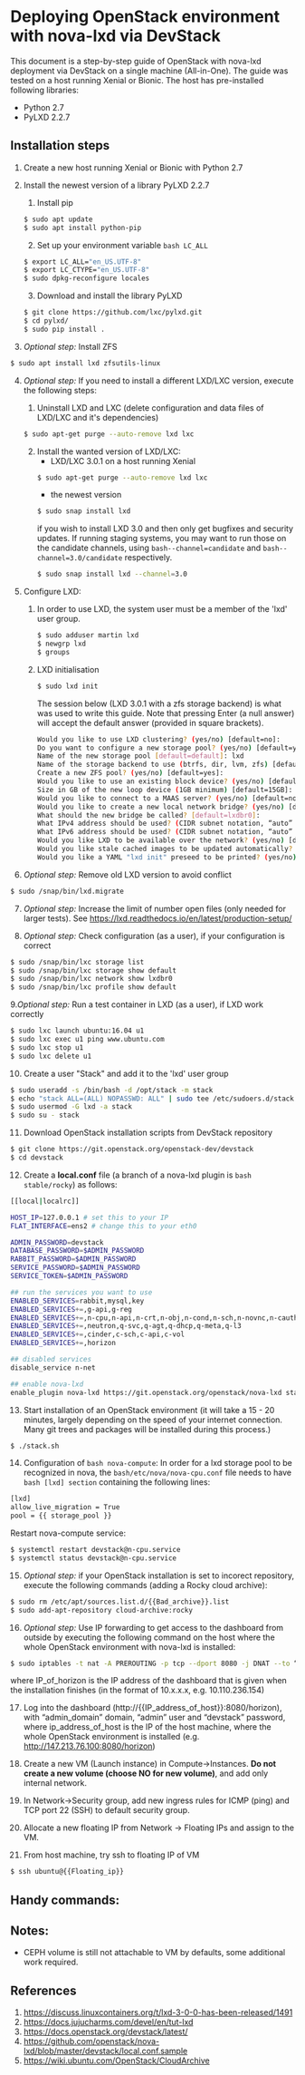 # Deploying OpenStack environment with nova-lxd via DevStack

This document is a step-by-step guide of OpenStack with nova-lxd deployment via DevStack on a single machine (All-in-One). The guide was tested on a host running Xenial or Bionic. The host has pre-installed following libraries:

* Python 2.7
* PyLXD 2.2.7

## Installation steps

1. Create a new host running Xenial or Bionic with Python 2.7

2. Install the newest version of a library PyLXD 2.2.7

   1. Install pip
   ```bash
   $ sudo apt update
   $ sudo apt install python-pip
   ```

   2. Set up your environment variable ```bash LC_ALL```
   ```bash
   $ export LC_ALL="en_US.UTF-8"
   $ export LC_CTYPE="en_US.UTF-8"
   $ sudo dpkg-reconfigure locales
   ```

   3. Download and install the library PyLXD
   ```bash
   $ git clone https://github.com/lxc/pylxd.git
   $ cd pylxd/
   $ sudo pip install .
   ```
3. *Optional step:* Install ZFS
```bash
$ sudo apt install lxd zfsutils-linux
```

4. *Optional step:* If you need to install a different LXD/LXC version, execute the following steps:

   1. Uninstall LXD and LXC (delete configuration and data files of LXD/LXC and it's dependencies)
   ```bash
   $ sudo apt-get purge --auto-remove lxd lxc
   ```

   2. Install the wanted version of LXD/LXC:
      * LXD/LXC 3.0.1 on a host running Xenial
      ```bash
      $ sudo apt-get purge --auto-remove lxd lxc
      ```
      * the newest version
      ```bash
      $ sudo snap install lxd
      ```
      if you wish to install LXD 3.0 and then only get bugfixes and security updates. If running staging systems, you may want to run those on the candidate channels, using ```bash--channel=candidate``` and ```bash--channel=3.0/candidate``` respectively.
      ```bash
      $ sudo snap install lxd --channel=3.0
      ```

5. Configure LXD:
   1. In order to use LXD, the system user must be a member of the 'lxd' user group.
      ```bash
      $ sudo adduser martin lxd
      $ newgrp lxd
      $ groups
      ```

   2. LXD initialisation
      ```bash
      $ sudo lxd init
      ```
      The session below (LXD 3.0.1 with a zfs storage backend) is what was used to write this guide. Note that pressing Enter (a null answer) will accept the default answer (provided in square brackets).
      ```bash
      Would you like to use LXD clustering? (yes/no) [default=no]:
      Do you want to configure a new storage pool? (yes/no) [default=yes]:
      Name of the new storage pool [default=default]: lxd
      Name of the storage backend to use (btrfs, dir, lvm, zfs) [default=zfs]:
      Create a new ZFS pool? (yes/no) [default=yes]:
      Would you like to use an existing block device? (yes/no) [default=no]:
      Size in GB of the new loop device (1GB minimum) [default=15GB]:
      Would you like to connect to a MAAS server? (yes/no) [default=no]:
      Would you like to create a new local network bridge? (yes/no) [default=yes]:
      What should the new bridge be called? [default=lxdbr0]:
      What IPv4 address should be used? (CIDR subnet notation, “auto” or “none”) [default=auto]:
      What IPv6 address should be used? (CIDR subnet notation, “auto” or “none”) [default=auto]: none
      Would you like LXD to be available over the network? (yes/no) [default=no]:
      Would you like stale cached images to be updated automatically? (yes/no) [default=yes]
      Would you like a YAML "lxd init" preseed to be printed? (yes/no) [default=no]:
      ```
6. *Optional step:* Remove old LXD version to avoid conflict
```bash
$ sudo /snap/bin/lxd.migrate
```

7. *Optional step:* Increase the limit of number open files (only needed for larger tests). See https://lxd.readthedocs.io/en/latest/production-setup/

8. *Optional step:* Check configuration (as a user), if your configuration is correct
```bash
$ sudo /snap/bin/lxc storage list
$ sudo /snap/bin/lxc storage show default
$ sudo /snap/bin/lxc network show lxdbr0
$ sudo /snap/bin/lxc profile show default
```

9.*Optional step:* Run a test container in LXD (as a user), if LXD work correctly
```bash
$ sudo lxc launch ubuntu:16.04 u1
$ sudo lxc exec u1 ping www.ubuntu.com
$ sudo lxc stop u1
$ sudo lxc delete u1
```

10. Create a user "Stack" and add it to the 'lxd' user group
```bash
$ sudo useradd -s /bin/bash -d /opt/stack -m stack
$ echo "stack ALL=(ALL) NOPASSWD: ALL" | sudo tee /etc/sudoers.d/stack
$ sudo usermod -G lxd -a stack
$ sudo su - stack
```

11. Download OpenStack installation scripts from DevStack repository
```bash
$ git clone https://git.openstack.org/openstack-dev/devstack
$ cd devstack
```

12. Create a **local.conf** file (a branch of a nova-lxd plugin is ```bash stable/rocky```) as follows:
```bash
[[local|localrc]]

HOST_IP=127.0.0.1 # set this to your IP
FLAT_INTERFACE=ens2 # change this to your eth0

ADMIN_PASSWORD=devstack
DATABASE_PASSWORD=$ADMIN_PASSWORD
RABBIT_PASSWORD=$ADMIN_PASSWORD
SERVICE_PASSWORD=$ADMIN_PASSWORD
SERVICE_TOKEN=$ADMIN_PASSWORD

## run the services you want to use
ENABLED_SERVICES=rabbit,mysql,key
ENABLED_SERVICES+=,g-api,g-reg
ENABLED_SERVICES+=,n-cpu,n-api,n-crt,n-obj,n-cond,n-sch,n-novnc,n-cauth,placement-api,placement-client
ENABLED_SERVICES+=,neutron,q-svc,q-agt,q-dhcp,q-meta,q-l3
ENABLED_SERVICES+=,cinder,c-sch,c-api,c-vol
ENABLED_SERVICES+=,horizon

## disabled services
disable_service n-net

## enable nova-lxd
enable_plugin nova-lxd https://git.openstack.org/openstack/nova-lxd stable/rocky
```

13. Start installation of an OpenStack environment (it will take a 15 - 20 minutes, largely depending on the speed of your internet connection. Many git trees and packages will be installed during this process.)
```bash
$ ./stack.sh
```

14. Configuration of ```bash nova-compute```: In order for a lxd storage pool to be recognized in nova, the ```bash/etc/nova/nova-cpu.conf``` file needs to have ```bash [lxd] section``` containing the following lines:
```bash
[lxd]
allow_live_migration = True
pool = {{ storage_pool }}
```
Restart nova-compute service:
```bash
$ systemctl restart devstack@n-cpu.service
$ systemctl status devstack@n-cpu.service
```

15. *Optional step:* if your OpenStack installation is set to incorect repository, execute the following commands (adding a Rocky cloud archive):
```bash
$ sudo rm /etc/apt/sources.list.d/{{Bad_archive}}.list
$ sudo add-apt-repository cloud-archive:rocky
```

16. *Optional step:*  Use IP forwarding to get access to the dashboard from outside by executing the following command on the host where the whole OpenStack environment with nova-lxd is installed:
```bash
$ sudo iptables -t nat -A PREROUTING -p tcp --dport 8080 -j DNAT --to “{{IP_of_horizon}}:80”
```
where IP_of_horizon is the IP address of the dashboard that is given when the installation finishes (in the format of 10.x.x.x, e.g. 10.110.236.154)

17. Log into the dashboard (http://{{IP_address_of_host}}:8080/horizon), with “admin_domain” domain, “admin” user and “devstack” password, where ip_address_of_host is the IP of the host machine, where the whole OpenStack environment is installed (e.g. http://147.213.76.100:8080/horizon)

18. Create a new VM (Launch instance) in Compute->Instances. **Do not create a new volume (choose NO for new volume)**, and add only internal network.

19. In Network->Security group, add new ingress rules for ICMP (ping) and TCP port 22 (SSH) to default security group.

20. Allocate a new floating IP from Network -> Floating IPs and assign to the VM.

21. From host machine, try ssh to floating IP of VM
```bash
$ ssh ubuntu@{{Floating_ip}}
```

## Handy commands:

## Notes:
* CEPH volume is still not attachable to VM by defaults, some additional work required.

## References
1. https://discuss.linuxcontainers.org/t/lxd-3-0-0-has-been-released/1491
2. https://docs.jujucharms.com/devel/en/tut-lxd
3. https://docs.openstack.org/devstack/latest/
4. https://github.com/openstack/nova-lxd/blob/master/devstack/local.conf.sample
5. https://wiki.ubuntu.com/OpenStack/CloudArchive
